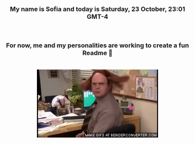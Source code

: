 


<div align="center">
<h3 >My name is Sofia and today is Saturday, 23 October, 23:01 GMT-4</h3><br>
<h3 >For now, me and my personalities are working to create a fun Readme 👋
</h3><br>
<img src='img/dwight.gif' alt='working...'/>
</div>
